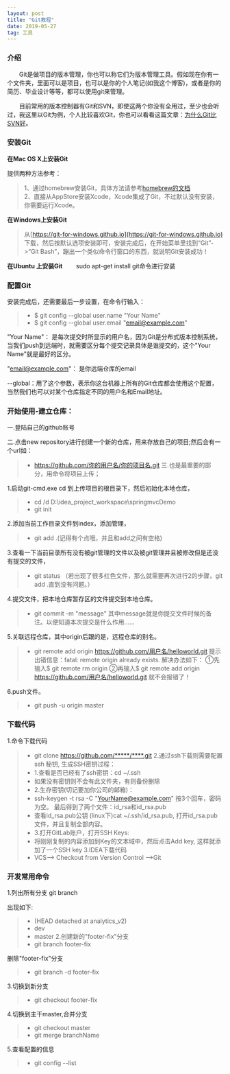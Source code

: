```yaml
---
layout: post
title: "Git教程"
date: 2019-05-27
tag: 工具 
---
```


### 介绍       

　　Git是做项目的版本管理，你也可以称它们为版本管理工具。假如现在你有一个文件夹，里面可以是项目，也可以是你的个人笔记(如我这个博客)，或者是你的简历、毕业设计等等，都可以使用git来管理。

　　目前常用的版本控制器有Git和SVN，即使这两个你没有全用过，至少也会听过，我这里以Git为例，个人比较喜欢Git，你也可以看看这篇文章：[为什么Git比SVN好](http://www.worldhello.net/2012/04/12/why-git-is-better-than-svn.html)。

### 安装Git

**在Mac OS X上安装Git**      

提供两种方法参考：      

> 1、通过homebrew安装Git，具体方法请参考[homebrew的文档](http://brew.sh/)      
> 2、直接从AppStore安装Xcode，Xcode集成了Git，不过默认没有安装，你需要运行Xcode。     

**在Windows上安装Git**      

> 从[https://git-for-windows.github.io](https://git-for-windows.github.io) 下载，然后按默认选项安装即可，安装完成后，在开始菜单里找到“Git”->“Git Bash”，蹦出一个类似命令行窗口的东西，就说明Git安装成功！

**在Ubuntu 上安装Git**
　　sudo apt-get install git命令进行安装

### 配置Git      

安装完成后，还需要最后一步设置，在命令行输入：

>* $ git config --global user.name "Your Name"
>* $ git config --global user.email "email@example.com"

"Your Name"： 是每次提交时所显示的用户名，因为Git是分布式版本控制系统，当我们push到远端时，就需要区分每个提交记录具体是谁提交的，这个"Your Name"就是最好的区分。          

"email@example.com"： 是你远端仓库的email       

--global：用了这个参数，表示你这台机器上所有的Git仓库都会使用这个配置，当然我们也可以对某个仓库指定不同的用户名和Email地址。         



### 开始使用-建立仓库：

一.登陆自己的github账号

二.点击new repository进行创建一个新的仓库，用来存放自己的项目;然后会有一个url如：
>* https://github.com/你的用户名/你的项目名.git
三.也是最重要的部分，用命令将项目上传；

1.启动git-cmd.exe  cd 到上传项目的根目录下，然后初始化本地仓库，
>* cd /d D:\idea_project_workspace\springmvcDemo
>* git init

2.添加当前工作目录文件到index，添加管理，

>* git add .(记得有个点哦，并且和add之间有空格)

3.查看一下当前目录所有没有被git管理的文件以及被git管理并且被修改但是还没有提交的文件，

>* git status       （若出现了很多红色文件，那么就需要再次进行2的步骤，git add .直到没有问题。）

4.提交文件，把本地仓库暂存区的文件提交到本地仓库。

>* git commit -m "message"       其中message就是你提交文件时候的备注。以便知道本次提交是什么作用……

5.关联远程仓库，其中origin后跟的是，远程仓库的别名。
>* git remote add origin https://github.com/用户名/helloworld.git
	提示出错信息：fatal: remote origin already exists.
    解决办法如下：
    ①先输入$ git remote rm origin
    ②再输入$ git remote add origin https://github.com/用户名/helloworld.git 就不会报错了！

6.push文件。

>* git push -u origin master

### 下载代码

1.命令下载代码
 >*  git clone https://github.com/*****/****.git
2.通过ssh下载则需要配置ssh 秘钥, 生成SSH密钥过程：
 >*  1.查看是否已经有了ssh密钥：cd ~/.ssh
 >*  如果没有密钥则不会有此文件夹，有则备份删除
 >*  2.生存密钥(切记要加你公司的邮箱)：
 >*  ssh-keygen -t rsa -C "YourName@example.com" 按3个回车，密码为空。 最后得到了两个文件：id_rsa和id_rsa.pub
 >*  查看id_rsa.pub公钥 (linux下)cat ~/.ssh/id_rsa.pub, 打开id_rsa.pub文件，并且复制全部内容。
 >*  3.打开GitLab账户，打开SSH Keys:
 >*  将刚刚复制的内容添加到Key的文本域中，然后点击Add key, 这样就添加了一个SSH key
3.IDEA下载代码
>* VCS--> Checkout from Version Control -->Git
### 开发常用命令
1.列出所有分支
 git branch

 出现如下:
 >*  (HEAD detached at analytics_v2)
 >*  dev
 >*  master
2.创建新的"footer-fix"分支
 >* git branch footer-fix

删除"footer-fix"分支
 >* git branch -d footer-fix

3.切换到新分支
 >* git checkout footer-fix

4.切换到主干master,合并分支
 >* git checkout master
 >* git merge branchName

5.查看配置的信息
 >* git config --list

